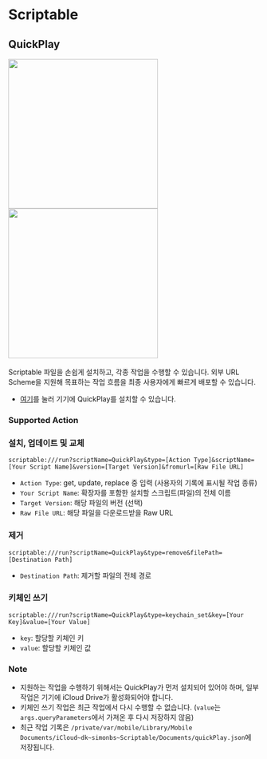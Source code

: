 # Scriptable
## QuickPlay
<div>
<img width="300" src="https://user-images.githubusercontent.com/63099769/201468191-bc30b17f-d7e0-4954-aaa5-a84df0752a79.PNG">
<img width="300" src="https://user-images.githubusercontent.com/63099769/201468189-9f96d8ce-9d04-4ae3-8584-245c982a9826.PNG">
</div>
</br>
Scriptable 파일을 손쉽게 설치하고, 각종 작업을 수행할 수 있습니다. 외부 URL Scheme을 지원해 목표하는 작업 흐름을 최종 사용자에게 빠르게 배포할 수 있습니다.

* [여기](https://github.com/unvsDev/scriptable/releases/download/1.0.1/QuickPlay.js)를 눌러 기기에 QuickPlay를 설치할 수 있습니다.

### Supported Action
### 설치, 업데이트 및 교체

`scriptable:///run?scriptName=QuickPlay&type=[Action Type]&scriptName=[Your Script Name]&version=[Target Version]&fromurl=[Raw File URL]`

- `Action Type`: get, update, replace 중 입력 (사용자의 기록에 표시될 작업 종류)
- `Your Script Name`: 확장자를 포함한 설치할 스크립트(파일)의 전체 이름
- `Target Version`: 해당 파일의 버전 (선택)
- `Raw File URL`: 해당 파일을 다운로드받을 Raw URL

### 제거

`scriptable:///run?scriptName=QuickPlay&type=remove&filePath=[Destination Path]`

- `Destination Path`: 제거할 파일의 전체 경로

### 키체인 쓰기

`scriptable:///run?scriptName=QuickPlay&type=keychain_set&key=[Your Key]&value=[Your Value]`

- `key`: 할당할 키체인 키
- `value`: 할당할 키체인 값

### Note
* 지원하는 작업을 수행하기 위해서는 QuickPlay가 먼저 설치되어 있어야 하며, 일부 작업은 기기에 iCloud Drive가 활성화되어야 합니다.
* 키체인 쓰기 작업은 최근 작업에서 다시 수행할 수 없습니다. (`value`는 `args.queryParameters`에서 가져온 후 다시 저장하지 않음)
* 최근 작업 기록은 `/private/var/mobile/Library/Mobile Documents/iCloud~dk~simonbs~Scriptable/Documents/quickPlay.json`에 저장됩니다.
